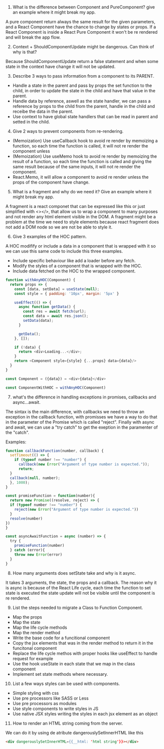 1. What is the difference between Component and PureComponent? give an example where it might break my app.

A pure component return always the same result for the given parameters, and a React Component have the chance to change by states or props. If a React Component is inside a React Pure Component it won't be re rendered and will break the app flow. 


2. Context + ShouldComponentUpdate might be dangerous. Can think of why is
that?

Because ShouldComponentUpdate return a false statement and when some state in the context have change it will not be updated.

3. Describe 3 ways to pass information from a component to its PARENT.

- Handle a state in the parent and pass by props the set function to the child, in order to update the state in the child and have that value in the parent.
- Handle data by reference, aswell as the state handler, we can pass a reference by props to the child from the parent, handle in the child and receibe the data in the parent.
- Use context to have global state handlers that can be read in parent and setted in the child.

4. Give 2 ways to prevent components from re-rendering.

- (Memoization) Use useCallback hook to avoid re render by memoizing a function, so each time the function is called, it will not re render the component unless 
- (Memoization) Use useMemo hook to avoid re render by memoizing the result of a  function, so each time the function is called and giving the same result because of the same inputs, it will not re render the component.
- React.Memo, it will allow a component to avoid re render unless the props of the component have change.

5. What is a fragment and why do we need it? Give an example where it might
break my app.

A fragment is a react componet that can be expressed like this <Fragment /> or just simplified with <></>, that allow us to wrap a component to many purposes and not render any html element visible in the DOM. A fragment might be a problem at the time we need to style elements because react fragment does not add a DOM node so we are not be able to style it.

6. Give 3 examples of the HOC pattern.

A HOC modifify or include a data in a component that is wrapped with it so we can use this same code to include this three examples.
- Include specific behaviour like add a loader before any fetch.
- Modify the styles of a component that is wrapped with the HOC.
- Include data fetched on the HOC to the wrapped component.
```js
function withAnyHOC(Component) {
  return props => {
    const [data, setData] = useState(null);
    const style = { padding: '10px', margin: '5px' }

    useEffect(() => {
      async function getData() {
        const res = await fetch(url);
        const data = await res.json();
        setData(data);
      }

      getData();
    }, []);

    if (!data) {
      return <div>Loading...</div>;
    }
    return <Component style={style} {...props} data={data}/>
  }
}

const Component = ({data}) = <div>{data}</div>

const ComponentWithHOC = withAnyHOC(Component)
```

7. what's the difference in handling exceptions in promises, callbacks and
async...await.

The sintax is the main difference, with callbacks we need to throw an exception in the  callback function, with promisses we have a way to do that in the parameter of the Promise which is called "reject". Finally with async and await, we can use a "try catch" to get the exeption in the paramenter of the "catch".

Examples:
```js
function callbackFunction(number, callback) {
  setTimeout(() => {
    if (typeof number !== "number") {
      callback(new Error("Argument of type number is expected."));
      return;
  }
  callback(null, number);
  }, 1000);
}

const promiseFunction = function(number){
  return new Promise((resolve, reject) => {
  if (typeof number !== "number") {
    reject(new Error("Argument of type number is expected."))
  }
  resolve(number)
})
}

const asyncAwaitFunction = async (number) => {
  try {
    promiseFunction(number)
  } catch (error){
    throw new Error(error)
  }
} 

```

8. How many arguments does setState take and why is it async.

It takes 3 arguments, the state, the props and a callback. The reason why it is async is because of the React Life cycle, each time the function to set state is executed the state update will not be visible until the component is re rendered.

9. List the steps needed to migrate a Class to Function Component.

- Map the props
- Map the state
- Map the life cycle methods
- Map the render method
- Write the base code for a funcitional component
- Copy the jsx elements that was in the render method to return it in the funcitonal component
- Replace the life cycle methos with proper hooks like useEffect to handle request for example
- Use the hook useState in each state that we map in the class component
- Implement set state methods where necessary.

10. List a few ways styles can be used with components.

- Simple styling with css
- Use pre processors like SASS or Less
- Use pre processors as modules
- Use style components to write styles in JS
- Use native JSX styles writing the styles in each jsx element as an object


11. How to render an HTML string coming from the server.

We can do it by using de atribute dangerouslySetInnerHTML like this

```html
<div dangerouslySetInnerHTML={{__html: 'html string'}}></div>
```
